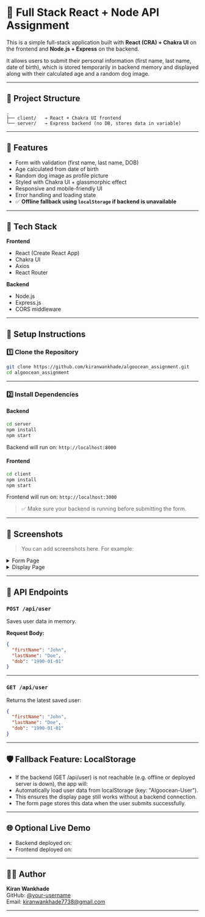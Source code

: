# 📘 Full Stack React + Node API Assignment

This is a simple full-stack application built with **React (CRA) + Chakra UI** on the frontend and **Node.js + Express** on the backend.

It allows users to submit their personal information (first name, last name, date of birth), which is stored temporarily in backend memory and displayed along with their calculated age and a random dog image.

---

## 📁 Project Structure

```
.
├── client/   → React + Chakra UI frontend
└── server/   → Express backend (no DB, stores data in variable)
```

---

## 🚀 Features

- Form with validation (first name, last name, DOB)
- Age calculated from date of birth
- Random dog image as profile picture
- Styled with Chakra UI + glassmorphic effect
- Responsive and mobile-friendly UI
- Error handling and loading state
- ✅ **Offline fallback using `localStorage` if backend is unavailable**

---

## 🧠 Tech Stack

**Frontend**
- React (Create React App)
- Chakra UI
- Axios
- React Router

**Backend**
- Node.js
- Express.js
- CORS middleware

---

## 🔧 Setup Instructions

### 1️⃣ Clone the Repository
```bash
git clone https://github.com/kiranwankhade/algoocean_assignment.git
cd algoocean_assignment
```

---

### 2️⃣ Install Dependencies

#### Backend
```bash
cd server
npm install
npm start
```

Backend will run on: `http://localhost:8000`

#### Frontend
```bash
cd client
npm install
npm start
```

Frontend will run on: `http://localhost:3000`

> ✅ Make sure your backend is running before submitting the form.

---

## 📸 Screenshots

> You can add screenshots here. For example:

<details>
  <summary>Form Page</summary>
 <img width="1336" height="607" alt="Algoo-SS1" src="https://github.com/user-attachments/assets/96be8349-d4ca-4b99-a499-c5a27b61be83" />

</details>

<details>
  <summary>Display Page</summary>
  <img width="1354" height="600" alt="Algoo-SS3" src="https://github.com/user-attachments/assets/d5c0ca21-da6a-43f6-a5e5-77af55e7bbbc" />

</details>

---

## 📝 API Endpoints

### `POST /api/user`
Saves user data in memory.

**Request Body:**
```json
{
  "firstName": "John",
  "lastName": "Doe",
  "dob": "1990-01-01"
}
```

---

### `GET /api/user`
Returns the latest saved user:

```json
{
  "firstName": "John",
  "lastName": "Doe",
  "dob": "1990-01-01"
}
```
---

## 🛡️ Fallback Feature: LocalStorage
- If the backend (GET /api/user) is not reachable (e.g. offline or deployed server is down), the app will:
- Automatically load user data from localStorage (key: "Algoocean-User").
- This ensures the display page still works without a backend connection.
- The form page stores this data when the user submits successfully.

---

## 🌐 Optional Live Demo

- Backend deployed on: [](https://algooceanassignment.vercel.app)
- Frontend deployed on: [](https://algooceanassignment.vercel.app/)

---

## 👨‍💻 Author

**Kiran Wankhade**  
GitHub: [@your-username](https://github.com/kiranwankhade)  
Email: kiranwankhade7738@gmail.com

---

